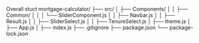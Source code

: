 Overall stuct
mortgage-calculator/
├── src/
│   ├── Components/
│   │   ├── Common/
│   │   │   └── SliderComponent.js
│   │   ├── Navbar.js
│   │   ├── Result.js
│   │   ├── SliderSelect.js
│   │   ├── TenureSelect.js
│   ├── theme.js
│   ├── App.js
│   ├── index.js
├── .gitignore
├── package.json
└── package-lock.json